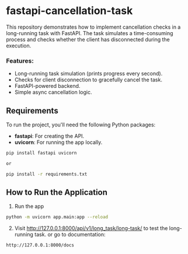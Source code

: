 # fastapi-cancellation-task

This repository demonstrates how to implement cancellation checks in a long-running task with FastAPI. The task simulates a time-consuming process and checks whether the client has disconnected during the execution.

### Features:
- Long-running task simulation (prints progress every second).
- Checks for client disconnection to gracefully cancel the task.
- FastAPI-powered backend.
- Simple async cancellation logic.

## Requirements

To run the project, you'll need the following Python packages:

- **fastapi**: For creating the API.
- **uvicorn**: For running the app locally.

```bash
pip install fastapi uvicorn

or 

pip install -r requirements.txt
```

## How to Run the Application

1. Run the app

```bash
python -m uvicorn app.main:app --reload
```

2. Visit http://127.0.0.1:8000/api/v1/long_task/long-task/ to test the long-running task. or go to documentation:
```bash
http://127.0.0.1:8000/docs
```

